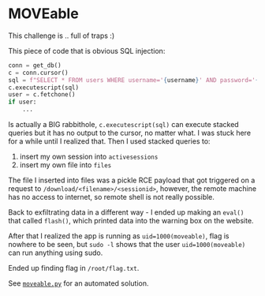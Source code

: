 # MOVEable

This challenge is .. full of traps :)

This piece of code that is obvious SQL injection:

```python
conn = get_db()
c = conn.cursor()
sql = f"SELECT * FROM users WHERE username='{username}' AND password='{password}'"
c.executescript(sql)
user = c.fetchone()
if user:
    ...
```

Is actually a BIG rabbithole, `c.executescript(sql)` can execute stacked queries but it has no output to the cursor,
no matter what. I was stuck here for a while until I realized that. Then I used stacked queries to:

1. insert my own session into `activesessions`
2. insert my own file into `files`

The file I inserted into files was a pickle RCE payload that got triggered on a request
to `/download/<filename>/<sessionid>`, however, the remote machine has no access to internet, so remote shell is not
really possible.

Back to exfiltrating data in a different way - I ended up making an `eval()` that called `flash()`, which printed data
into the warning box on the website.

After that I realized the app is running as `uid=1000(moveable)`, flag is nowhere to be seen, but `sudo -l` shows that
the user `uid=1000(moveable)` can run anything using sudo.

Ended up finding flag in `/root/flag.txt`.

See [`moveable.py`](moveable.py) for an automated solution.
